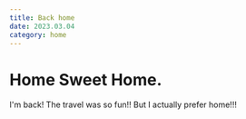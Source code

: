 ```yaml
---
title: Back home
date: 2023.03.04
category: home
---
```


# Home Sweet Home.

I'm back!
The travel was so fun!!
But I actually prefer home!!!
